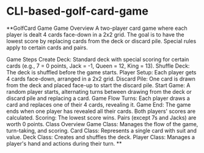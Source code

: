 # CLI-based-golf-card-game
**GolfCard Game
Game Overview
A two-player card game where each player is dealt 4 cards face-down in a 2x2 grid. The goal is to have the lowest score by replacing cards from the deck or discard pile. Special rules apply to certain cards and pairs.

Game Steps
Create Deck: Standard deck with special scoring for certain cards (e.g., 7 = 0 points, Jack = -1, Queen = 12, King = 13).
Shuffle Deck: The deck is shuffled before the game starts.
Player Setup: Each player gets 4 cards face-down, arranged in a 2x2 grid.
Discard Pile: One card is drawn from the deck and placed face-up to start the discard pile.
Start Game: A random player starts, alternating turns between drawing from the deck or discard pile and replacing a card.
Game Flow
Turns: Each player draws a card and replaces one of their 4 cards, revealing it.
Game End: The game ends when one player has revealed all their cards. Both players' scores are calculated.
Scoring: The lowest score wins. Pairs (except 7s and Jacks) are worth 0 points.
Class Overview
Game Class: Manages the flow of the game, turn-taking, and scoring.
Card Class: Represents a single card with suit and value.
Deck Class: Creates and shuffles the deck.
Player Class: Manages a player's hand and actions during their turn.
**
